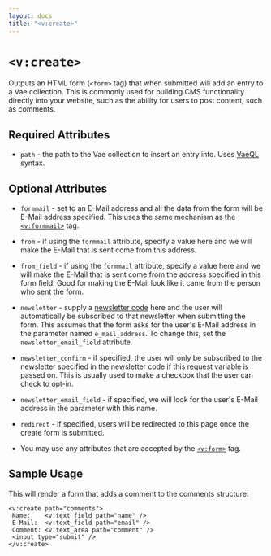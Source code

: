 ```yaml
---
layout: docs
title: "<v:create>"
---
```


# `<v:create>`

Outputs an HTML form (`<form>` tag) that when submitted will add an
entry to a Vae collection. This is commonly used for building CMS
functionality directly into your website, such as the ability for users
to post content, such as comments.

## Required Attributes

-   `path` - the path to the Vae collection to insert an entry into.
    Uses [VaeQL](/vaeql/) syntax.

## Optional Attributes

-   `formmail` - set to an E-Mail address and all the data from the form
    will be E-Mail address specified. This uses the same mechanism as
    the [`<v:formmail>`](/v_formmail/) tag.

-   `from` - if using the `formmail` attribute, specify a value here and
    we will make the E-Mail that is sent come from this address.

-   `from_field` - if using the `formmail` attribute, specify a value
    here and we will make the E-Mail that is sent come from the address
    specified in this form field. Good for making the E-Mail look like
    it came from the person who sent the form.

-   `newsletter` - supply a [newsletter
    code](/backstage.newsletter.list/) here and the user will
    automatically be subscribed to that newsletter when submitting
    the form. This assumes that the form asks for the user's E-Mail
    address in the parameter named `e_mail_address`. To change this, set
    the `newsletter_email_field` attribute.

-   `newsletter_confirm` - if specified, the user will only be
    subscribed to the newsletter specified in the newsletter code if
    this request variable is passed on. This is usually used to make a
    checkbox that the user can check to opt-in.

-   `newsletter_email_field` - if specified, we will look for the user's
    E-Mail address in the parameter with this name.

-   `redirect` - if specified, users will be redirected to this page
    once the create form is submitted.

-   You may use any attributes that are accepted by the
    [`<v:form>`](/v_form/) tag.

## Sample Usage

This will render a form that adds a comment to the comments structure:

    <v:create path="comments">
     Name:    <v:text_field path="name" />
     E-Mail:  <v:text_field path="email" />
     Comment: <v:text_area path="comment" />
     <input type="submit" />
    </v:create>
